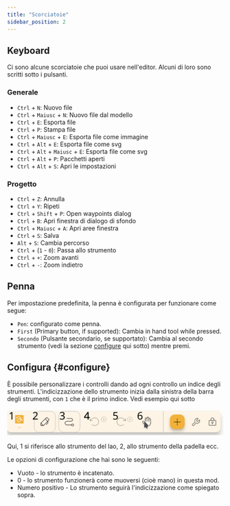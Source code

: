 ```yaml
---
title: "Scorciatoie"
sidebar_position: 2
---
```



## Keyboard

Ci sono alcune scorciatoie che puoi usare nell'editor. Alcuni di loro sono scritti sotto i pulsanti.

### Generale

* `Ctrl` + `N`: Nuovo file
* `Ctrl` + `Maiusc` + `N`: Nuovo file dal modello
* `Ctrl` + `E`: Esporta file
* `Ctrl` + `P`: Stampa file
* `Ctrl` + `Maiusc` + `E`: Esporta file come immagine
* `Ctrl` + `Alt` + `E`: Esporta file come svg
* `Ctrl` + `Alt` + `Maiusc` + `E`: Esporta file come svg
* `Ctrl` + `Alt` + `P`: Pacchetti aperti
* `Ctrl` + `Alt` + `S`: Apri le impostazioni

### Progetto

* `Ctrl` + `Z`: Annulla
* `Ctrl` + `Y`: Ripeti
* `Ctrl` + `Shift` + `P`: Open waypoints dialog
* `Ctrl` + `B`: Apri finestra di dialogo di sfondo
* `Ctrl` + `Maiusc` + `A`: Apri aree finestra
* `Ctrl` + `S`: Salva
* `Alt` + `S`: Cambia percorso
* `Ctrl` + (`1` - `0`): Passa allo strumento
* `Ctrl` + `+`: Zoom avanti
* `Ctrl` + `-`: Zoom indietro

## Penna

Per impostazione predefinita, la penna è configurata per funzionare come segue:
* `Pen`: configurato come penna.
* `First` (Primary button, if supported): Cambia in hand tool while pressed.
* `Secondo` (Pulsante secondario, se supportato): Cambia al secondo strumento (vedi la sezione [configure](#configure) qui sotto) mentre premi.



## Configura {#configure}

È possibile personalizzare i controlli dando ad ogni controllo un indice degli strumenti. L'indicizzazione dello strumento inizia dalla sinistra della barra degli strumenti, con `1` che è il primo indice. Vedi esempio qui sotto

![barra degli strumenti numerata](toolbar_numbered.png)

Qui, 1 si riferisce allo strumento del lao, 2, allo strumento della padella ecc.

Le opzioni di configurazione che hai sono le seguenti:

* Vuoto - lo strumento è incatenato.
* 0 - lo strumento funzionerà come muoversi (cioè mano) in questa mod.
* Numero positivo - Lo strumento seguirà l'indicizzazione come spiegato sopra. 


